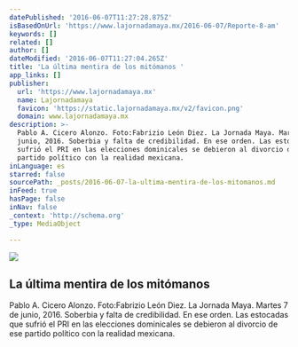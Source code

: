 ```yaml
---
datePublished: '2016-06-07T11:27:28.875Z'
isBasedOnUrl: 'https://www.lajornadamaya.mx/2016-06-07/Reporte-8-am'
keywords: []
related: []
author: []
dateModified: '2016-06-07T11:27:04.265Z'
title: 'La última mentira de los mitómanos '
app_links: []
publisher:
  url: 'https://www.lajornadamaya.mx'
  name: Lajornadamaya
  favicon: 'https://static.lajornadamaya.mx/v2/favicon.png'
  domain: www.lajornadamaya.mx
description: >-
  Pablo A. Cicero Alonzo. Foto:Fabrizio León Diez. La Jornada Maya. Martes 7 de
  junio, 2016. Soberbia y falta de credibilidad. En ese orden. Las estocadas que
  sufrió el PRI en las elecciones dominicales se debieron al divorcio de ese
  partido político con la realidad mexicana.
inLanguage: es
starred: false
sourcePath: _posts/2016-06-07-la-ultima-mentira-de-los-mitomanos.md
inFeed: true
hasPage: false
inNav: false
_context: 'http://schema.org'
_type: MediaObject

---
```

<article style=""><img src="https://s3-us-west-2.amazonaws.com/the-grid-img/p/8b974b4437fedd04f42958f7947950353cb71368.jpg" /><h1>La última mentira de los mitómanos </h1><p>Pablo A. Cicero Alonzo. Foto:Fabrizio León Diez. La Jornada Maya. Martes 7 de junio, 2016. Soberbia y falta de credibilidad. En ese orden. Las estocadas que sufrió el PRI en las elecciones dominicales se debieron al divorcio de ese partido político con la realidad mexicana.</p></article>